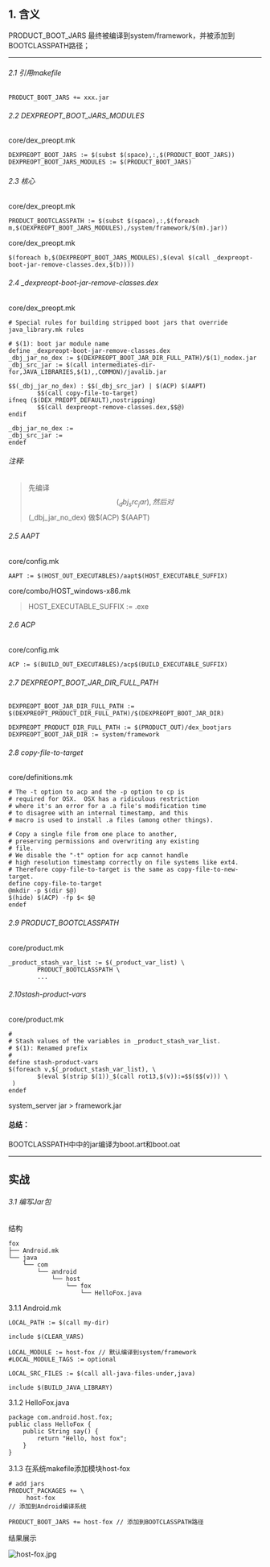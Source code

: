 ## 1.  含义

PRODUCT_BOOT_JARS 最终被编译到system/framework，并被添加到BOOTCLASSPATH路径；

----------

###### 2.1 引用makefile

```
PRODUCT_BOOT_JARS += xxx.jar
```
###### 2.2 DEXPREOPT_BOOT_JARS_MODULES

core/dex_preopt.mk

```
DEXPREOPT_BOOT_JARS := $(subst $(space),:,$(PRODUCT_BOOT_JARS))
DEXPREOPT_BOOT_JARS_MODULES := $(PRODUCT_BOOT_JARS)
```
###### 2.3 核心

core/dex_preopt.mk

```
PRODUCT_BOOTCLASSPATH := $(subst $(space),:,$(foreach m,$(DEXPREOPT_BOOT_JARS_MODULES),/system/framework/$(m).jar))
```

core/dex_preopt.mk

```
$(foreach b,$(DEXPREOPT_BOOT_JARS_MODULES),$(eval $(call _dexpreopt-boot-jar-remove-classes.dex,$(b))))
```

###### 2.4 _dexpreopt-boot-jar-remove-classes.dex

core/dex_preopt.mk

```
# Special rules for building stripped boot jars that override java_library.mk rules

# $(1): boot jar module name
define _dexpreopt-boot-jar-remove-classes.dex
_dbj_jar_no_dex := $(DEXPREOPT_BOOT_JAR_DIR_FULL_PATH)/$(1)_nodex.jar
_dbj_src_jar := $(call intermediates-dir-for,JAVA_LIBRARIES,$(1),,COMMON)/javalib.jar

$$(_dbj_jar_no_dex) : $$(_dbj_src_jar) | $(ACP) $(AAPT)
        $$(call copy-file-to-target)
ifneq ($(DEX_PREOPT_DEFAULT),nostripping)
        $$(call dexpreopt-remove-classes.dex,$$@)
endif

_dbj_jar_no_dex :=
_dbj_src_jar :=
endef
```
###### 注释:
> 先编译$$(_dbj_src_jar), 然后对$$(_dbj_jar_no_dex) 做$(ACP) $(AAPT)

###### 2.5 AAPT

core/config.mk

```
AAPT := $(HOST_OUT_EXECUTABLES)/aapt$(HOST_EXECUTABLE_SUFFIX)
```

core/combo/HOST_windows-x86.mk

> HOST_EXECUTABLE_SUFFIX := .exe

###### 2.6 ACP

core/config.mk

```
ACP := $(BUILD_OUT_EXECUTABLES)/acp$(BUILD_EXECUTABLE_SUFFIX)
```

###### 2.7 DEXPREOPT_BOOT_JAR_DIR_FULL_PATH

```
DEXPREOPT_BOOT_JAR_DIR_FULL_PATH := $(DEXPREOPT_PRODUCT_DIR_FULL_PATH)/$(DEXPREOPT_BOOT_JAR_DIR)

DEXPREOPT_PRODUCT_DIR_FULL_PATH := $(PRODUCT_OUT)/dex_bootjars
DEXPREOPT_BOOT_JAR_DIR := system/framework
```

###### 2.8 copy-file-to-target

core/definitions.mk

```
# The -t option to acp and the -p option to cp is
# required for OSX.  OSX has a ridiculous restriction
# where it's an error for a .a file's modification time
# to disagree with an internal timestamp, and this
# macro is used to install .a files (among other things).

# Copy a single file from one place to another,
# preserving permissions and overwriting any existing
# file.
# We disable the "-t" option for acp cannot handle
# high resolution timestamp correctly on file systems like ext4.
# Therefore copy-file-to-target is the same as copy-file-to-new-target.
define copy-file-to-target
@mkdir -p $(dir $@)
$(hide) $(ACP) -fp $< $@
endef
```

###### 2.9 PRODUCT_BOOTCLASSPATH

core/product.mk

```
_product_stash_var_list := $(_product_var_list) \
        PRODUCT_BOOTCLASSPATH \
        ...
```

###### 2.10stash-product-vars

core/product.mk

```
#
# Stash values of the variables in _product_stash_var_list.
# $(1): Renamed prefix
#
define stash-product-vars
$(foreach v,$(_product_stash_var_list), \
        $(eval $(strip $(1))_$(call rot13,$(v)):=$$($$(v))) \
 )
endef
```

system_server jar > framework.jar

#### 总结：
BOOTCLASSPATH中中的jar编译为boot.art和boot.oat

----------

##  实战
###### 3.1 编写Jar包
结构
```
fox
├── Android.mk
└── java
    └── com
        └── android
            └── host
                └── fox
                    └── HelloFox.java
```
3.1.1 Android.mk

```
LOCAL_PATH := $(call my-dir)

include $(CLEAR_VARS)

LOCAL_MODULE := host-fox // 默认编译到system/framework
#LOCAL_MODULE_TAGS := optional

LOCAL_SRC_FILES := $(call all-java-files-under,java)

include $(BUILD_JAVA_LIBRARY)
```

3.1.2 HelloFox.java
```
package com.android.host.fox;
public class HelloFox {
    public String say() {
        return "Hello, host fox";
    }
}
```

3.1.3 在系统makefile添加模块host-fox
```
# add jars
PRODUCT_PACKAGES += \
     host-fox 
// 添加到Android编译系统

PRODUCT_BOOT_JARS += host-fox // 添加到BOOTCLASSPATH路径
```

结果展示

![host-fox.jpg](http://upload-images.jianshu.io/upload_images/74811-2177390bd6044b96.jpg?imageMogr2/auto-orient/strip%7CimageView2/2/w/1240)
